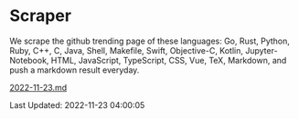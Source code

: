 # Scraper

We scrape the github trending page of these languages: Go, Rust, Python, Ruby, C++, C, Java, Shell, Makefile, Swift, Objective-C, Kotlin, Jupyter-Notebook, HTML, JavaScript, TypeScript, CSS, Vue, TeX, Markdown, and push a markdown result everyday.

[2022-11-23.md](https://github.com/yangwenmai/github-trending-backup/blob/master/2022-11-23.md)

Last Updated: 2022-11-23 04:00:05